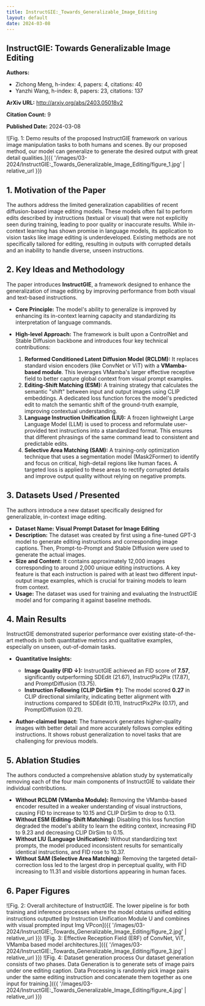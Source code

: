 ```yaml
---
title: InstructGIE:_Towards_Generalizable_Image_Editing
layout: default
date: 2024-03-08
---
```

## InstructGIE: Towards Generalizable Image Editing
**Authors:**
- Zichong Meng, h-index: 4, papers: 4, citations: 40
- Yanzhi Wang, h-index: 8, papers: 23, citations: 137

**ArXiv URL:** http://arxiv.org/abs/2403.05018v2

**Citation Count:** 9

**Published Date:** 2024-03-08

![Fig. 1: Demo results of the proposed InstructGIE framework on various image manipulation tasks to both humans and scenes. By our proposed method, our model can generalize to generate the desired output with great detail qualities.]({{ '/images/03-2024/InstructGIE:_Towards_Generalizable_Image_Editing/figure_1.jpg' | relative_url }})
## 1. Motivation of the Paper
The authors address the limited generalization capabilities of recent diffusion-based image editing models. These models often fail to perform edits described by instructions (textual or visual) that were not explicitly seen during training, leading to poor quality or inaccurate results. While in-context learning has shown promise in language models, its application to vision tasks like image editing is underdeveloped. Existing methods are not specifically tailored for editing, resulting in outputs with corrupted details and an inability to handle diverse, unseen instructions.

## 2. Key Ideas and Methodology
The paper introduces **InstructGIE**, a framework designed to enhance the generalization of image editing by improving performance from both visual and text-based instructions.

- **Core Principle:** The model's ability to generalize is improved by enhancing its in-context learning capacity and standardizing its interpretation of language commands.

- **High-level Approach:** The framework is built upon a ControlNet and Stable Diffusion backbone and introduces four key technical contributions:
    1.  **Reformed Conditioned Latent Diffusion Model (RCLDM):** It replaces standard vision encoders (like ConvNet or ViT) with a **VMamba-based module**. This leverages VMamba's larger effective receptive field to better capture global context from visual prompt examples.
    2.  **Editing-Shift Matching (ESM):** A training strategy that calculates the semantic "shift" between input and output images using CLIP embeddings. A dedicated loss function forces the model's predicted edit to match the semantic shift of the ground-truth example, improving contextual understanding.
    3.  **Language Instruction Unification (LIU):** A frozen lightweight Large Language Model (LLM) is used to process and reformulate user-provided text instructions into a standardized format. This ensures that different phrasings of the same command lead to consistent and predictable edits.
    4.  **Selective Area Matching (SAM):** A training-only optimization technique that uses a segmentation model (Mask2Former) to identify and focus on critical, high-detail regions like human faces. A targeted loss is applied to these areas to rectify corrupted details and improve output quality without relying on negative prompts.

## 3. Datasets Used / Presented
The authors introduce a new dataset specifically designed for generalizable, in-context image editing.

- **Dataset Name:** **Visual Prompt Dataset for Image Editing**
- **Description:** The dataset was created by first using a fine-tuned GPT-3 model to generate editing instructions and corresponding image captions. Then, Prompt-to-Prompt and Stable Diffusion were used to generate the actual images.
- **Size and Content:** It contains approximately 12,000 images corresponding to around 2,000 unique editing instructions. A key feature is that each instruction is paired with at least two different input-output image examples, which is crucial for training models to learn from context.
- **Usage:** The dataset was used for training and evaluating the InstructGIE model and for comparing it against baseline methods.

## 4. Main Results
InstructGIE demonstrated superior performance over existing state-of-the-art methods in both quantitative metrics and qualitative examples, especially on unseen, out-of-domain tasks.

- **Quantitative Insights:**
    - **Image Quality (FID ↓):** InstructGIE achieved an FID score of **7.57**, significantly outperforming SDEdit (21.67), InstructPix2Pix (17.87), and PromptDiffusion (13.75).
    - **Instruction Following (CLIP DirSim ↑):** The model scored **0.27** in CLIP directional similarity, indicating better alignment with instructions compared to SDEdit (0.11), InstructPix2Pix (0.17), and PromptDiffusion (0.21).

- **Author-claimed Impact:** The framework generates higher-quality images with better detail and more accurately follows complex editing instructions. It shows robust generalization to novel tasks that are challenging for previous models.

## 5. Ablation Studies
The authors conducted a comprehensive ablation study by systematically removing each of the four main components of InstructGIE to validate their individual contributions.

- **Without RCLDM (VMamba Module):** Removing the VMamba-based encoder resulted in a weaker understanding of visual instructions, causing FID to increase to 10.15 and CLIP DirSim to drop to 0.13.
- **Without ESM (Editing-Shift Matching):** Disabling this loss function degraded the model's ability to learn the editing context, increasing FID to 9.23 and decreasing CLIP DirSim to 0.15.
- **Without LIU (Language Unification):** Without standardizing text prompts, the model produced inconsistent results for semantically identical instructions, and FID rose to 10.37.
- **Without SAM (Selective Area Matching):** Removing the targeted detail-correction loss led to the largest drop in perceptual quality, with FID increasing to 11.31 and visible distortions appearing in human faces.

## 6. Paper Figures
![Fig. 2: Overall architecture of InstructGIE. The lower pipeline is for both training and inference processes where the model obtains unified editing instructions outputted by Instruction Unification Module U and combines with visual prompted input Img VPcon]({{ '/images/03-2024/InstructGIE:_Towards_Generalizable_Image_Editing/figure_2.jpg' | relative_url }})
![Fig. 3: Effective Reception Field (ERF) of ConvNet, ViT, VMamba based model architectures.]({{ '/images/03-2024/InstructGIE:_Towards_Generalizable_Image_Editing/figure_3.jpg' | relative_url }})
![Fig. 4: Dataset generation process Our dataset generation consists of two phases. Data Generation is to generate sets of image pairs under one editing caption. Data Processing is randomly pick image pairs under the same editing instruction and concatenate them together as one input for training.]({{ '/images/03-2024/InstructGIE:_Towards_Generalizable_Image_Editing/figure_4.jpg' | relative_url }})
